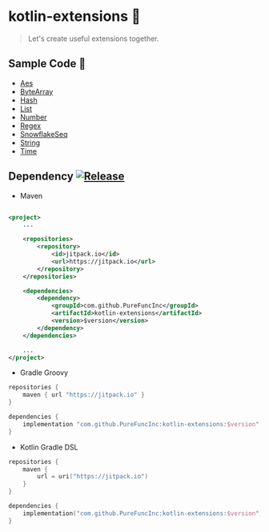# kotlin-extensions 🗿

> Let's create useful extensions together.

## Sample Code 📜

* [Aes](docs/aes.md)
* [ByteArray](docs/bytearray.md)
* [Hash](docs/hash.md)
* [List](docs/list.md)
* [Number](docs/number.md)
* [Regex](docs/regex.md)
* [SnowflakeSeq](docs/snowflakeseq.md)
* [String](docs/string.md)
* [Time](docs/time.md)

## Dependency [![Release](https://jitpack.io/v/PureFuncInc/kotlin-extensions.svg)](https://jitpack.io/#PureFuncInc/kotlin-extensions)

* Maven

```xml

<project>
    ...

    <repositories>
        <repository>
            <id>jitpack.io</id>
            <url>https://jitpack.io</url>
        </repository>
    </repositories>

    <dependencies>
        <dependency>
            <groupId>com.github.PureFuncInc</groupId>
            <artifactId>kotlin-extensions</artifactId>
            <version>$version</version>
        </dependency>
    </dependencies>

    ...
</project>
```

* Gradle Groovy

```groovy
repositories {
    maven { url "https://jitpack.io" }
}

dependencies {
    implementation "com.github.PureFuncInc:kotlin-extensions:$version"
}
```

* Kotlin Gradle DSL

```kotlin
repositories {
    maven {
        url = uri("https://jitpack.io")
    }
}

dependencies {
    implementation("com.github.PureFuncInc:kotlin-extensions:$version")
}
```
